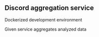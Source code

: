 ## Discord aggregation service

Dockerized development environment

Given service aggregates analyzed data